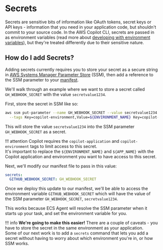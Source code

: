 # Secrets

Secrets are sensitive bits of information like OAuth tokens, secret keys or API keys - information that you need in your application code, but shouldn't commit to your source code. In the AWS Copilot CLI, secrets are passed in as environment variables (read more about [developing with environment variables](../developing/environment-variables.en.md)), but they're treated differently due to their sensitive nature. 

## How do I add Secrets?

Adding secrets currently requires you to store your secret as a secure string in [AWS Systems Manager Parameter Store](https://docs.aws.amazon.com/systems-manager/latest/userguide/systems-manager-parameter-store.html) (SSM), then add a reference to the SSM parameter to your [manifest](../manifest/overview.en.md). 

We'll walk through an example where we want to store a secret called `GH_WEBHOOK_SECRET` with the value `secretvalue1234`. 

First, store the secret in SSM like so:

```sh
aws ssm put-parameter --name GH_WEBHOOK_SECRET --value secretvalue1234 --type SecureString\
  --tags Key=copilot-environment,Value=${ENVIRONMENT_NAME} Key=copilot-application,Value=${APP_NAME}
```

This will store the value `secretvalue1234` into the SSM parameter `GH_WEBHOOK_SECRET` as a secret. 

!!! attention
    Copilot requires the `copilot-application` and `copilot-environment` tags to limit access to this secret.  
    It's important to replace the `${ENVIRONMENT_NAME}` and `${APP_NAME}` with the Copilot application and environment you want to have access to this secret.


Next, we'll modify our manifest file to pass in this value:

```yaml
secrets:                      
  GITHUB_WEBHOOK_SECRET: GH_WEBHOOK_SECRET  
```

Once we deploy this update to our manifest, we'll be able to access the environment variable `GITHUB_WEBHOOK_SECRET` which will have the value of the SSM parameter `GH_WEBHOOK_SECRET`, `secretvalue1234`.

This works because ECS Agent will resolve the SSM parameter when it starts up your task, and set the environment variable for you. 

!!! info
    **We're going to make this easier!** There are a couple of caveats - you have to store the secret in the same environment as your application.  
    Some of our next work is to add a `secrets` command that lets you add a secret without having to worry about which environment you're in, or how SSM works.
